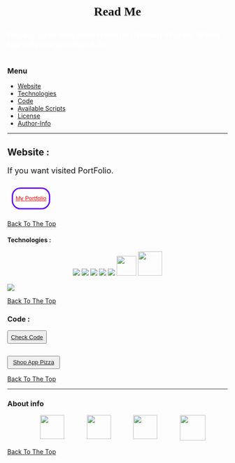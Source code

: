 <style>
@import url('https://fonts.googleapis.com/css2?family=Lobster&display=swap');
</style>

<h1 style="text-align:center; font-family: 'Lobster', cursive; ">Read Me</h1>

<h1 style= "color:white; font-size: 1.3em;">Project build with React+Redux+Heroku +Figma. When learn Redux and React JS<h1>

### Menu

- [Website](#website)
- [Technologies](#Technologies)
- [Code](#Code)
- [Available Scripts](#Available-Scripts)
- [License](#license)
- [Author-Info](#About-info)

---

## Website :

<div>
<p style="font-size: 1.3em;">
If you want visited PortFolio.
</p>
<button style="background-color:white; cursor: pointer; margin: 10px; border: 3px solid #6603fc; border-radius: 20px; height: 50px;">
<a href="https://mitaka1210.github.io/Personal-Portfolio--2//" style="color: red;">My Portfolio</a></button>
</div>

[Back To The Top](#Menu)

#### Technologies :

<div style="text-align: center; margin-bottom: 15px">
<img src="https://img.icons8.com/plasticine/50/000000/react.png"/>
<img src="https://img.icons8.com/color/48/000000/redux.png"/>

<!--<img src="https://img.icons8.com/color/50/000000/javascript.png"/>-->
<img src="https://img.icons8.com/fluent/50/000000/visual-studio-code-2019.png"/>

<img src="https://img.icons8.com/color/48/000000/html-5.png"/>
<img src="https://img.icons8.com/color/48/000000/css3.png"/>
<img src="./images/figma_logo_icon_147289.png" style="width: 45px; padding-bottom: 4px;"/>
<img src="./images/file_type_sass_icon_130182.png" style="width:55px"></img>
</div>
<img src="https://img.icons8.com/nolan/64/heroku.png"/>

[Back To The Top](#Menu)

### Code :

<button style=" cursor: pointer;width: 90px; height: 30px; "> <a href="https://github.com/mitaka1210/ProjectPizza">Check Code</a></button>

<button style=" cursor: pointer;width: 120px; height: 30px;margin-top: 1em;"> <a href="hhttps://my-pizza-shop-1.herokuapp.com/">Shop App Pizza</a></button>

[Back To The Top](#Menu)

<hr/>

### About info

<div class="social" style="display: inline;">
		<ul style="display: flex;
		justify-content: space-evenly;">
			<li style=" list-style:none"><a href="https://www.facebook.com/mitaka1210">
				<img src="./images/social/facebook.png" style="width: 55px;"/></a>
			</li>
			<li style=" list-style:none"><a href=https://twitter.com/dimitar1201">
    			<img src="./images/social/twitter.png" style="width: 55px"/></a>
    		</li>
			<li style=" list-style:none"><a href="https://www.linkedin.com/in/dimitar-dimitrov-a537a2162/">
    			<img src="./images/social/linkedin.png" style="width: 55px"/></a>
    		</li>
			<li style=" list-style:none"> <a href="https://mitaka1210.github.io/Portfolio-ENG">
    			<img src="./images/social/Website.png" style="width: 58px;"/></a>
    		</li>
    	</ul>
    </div>

[Back To The Top](#Menu)
